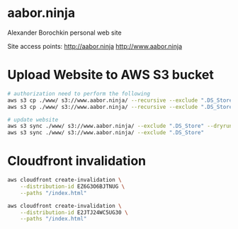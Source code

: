 # aabor.ninja
Alexander Borochkin personal web site

Site access points:
http://aabor.ninja
http://www.aabor.ninja

# Upload Website to AWS S3 bucket

```sh
# authorization need to perform the following
aws s3 cp ./www/ s3://www.aabor.ninja/ --recursive --exclude ".DS_Store" --dryrun
aws s3 cp ./www/ s3://www.aabor.ninja/ --recursive --exclude ".DS_Store"

# update website
aws s3 sync ./www/ s3://www.aabor.ninja/ --exclude ".DS_Store" --dryrun
aws s3 sync ./www/ s3://www.aabor.ninja/ --exclude ".DS_Store"
``` 

# Cloudfront invalidation

```sh
aws cloudfront create-invalidation \
    --distribution-id EZ6G3O6BJTNUG \
    --paths "/index.html"

aws cloudfront create-invalidation \
    --distribution-id E2JTJ24WC5UG30 \
    --paths "/index.html"
```
